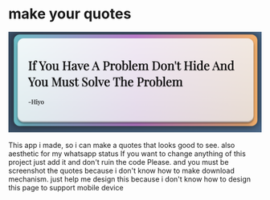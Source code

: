 # make your quotes

![Demo of this page](public/demo.png)

This app i made, so i can make a quotes that looks good to see. also aesthetic for my whatsapp status
If you want to change anything of this project just add it and don't ruin the code Please.
and you must be screenshot the quotes because i don't know how to make download mechanism. just help me design this because i don't know
how to design this page to support mobile device
